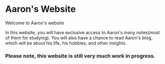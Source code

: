 # Aaron's Website
Welcome to Aaron's website 

In this website, you will have exclusive access to Aaron's many notes(most of them for studying). You will also have a chance to read Aaron's blog, which will be about his life, his hobbies, and other insights. 

### Please note, this website is still very much work in progress.

